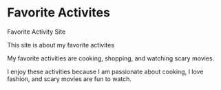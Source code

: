# Favorite Activites
Favorite Activity Site

This site is about my favorite activites

My favorite activities are cooking, shopping, and watching scary movies.

I enjoy these activities because I am passionate about cooking, I love fashion, and scary movies are fun to watch.
